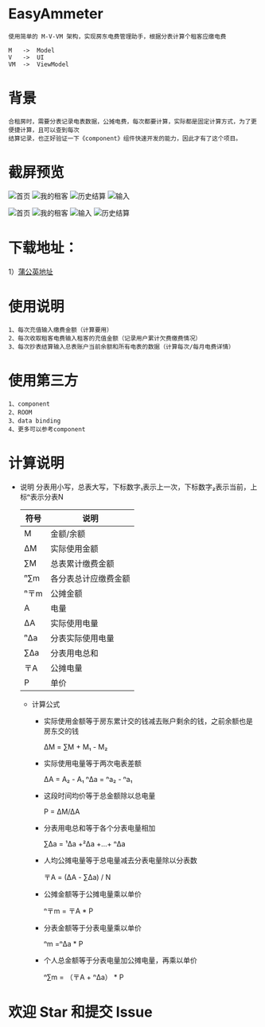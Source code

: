 # EasyAmmeter
    使用简单的 M-V-VM 架构，实现房东电费管理助手，根据分表计算个租客应缴电费

    M   ->  Model
    V   ->  UI
    VM  ->  ViewModel

# 背景
    合租房时，需要分表记录电表数据，公摊电费，每次都要计算，实际都是固定计算方式，为了更便捷计算，且可以查到每次
    结算记录，也正好验证一下《component》组件快速开发的能力，因此才有了这个项目。

# 截屏预览

![首页](https://tva1.sinaimg.cn/large/008eGmZEgy1goidh3a4mbj30u01t0127.jpg)   ![我的租客](https://tva1.sinaimg.cn/large/008eGmZEgy1goidh2y8p0j30u01t00yo.jpg)
![历史结算](https://tva1.sinaimg.cn/large/008eGmZEgy1goidh3smerj30u01t0aqz.jpg) ![输入](https://tva1.sinaimg.cn/large/008eGmZEgy1goidh3izvoj30u01t0wkd.jpg)

![首页](main.jpg)     ![我的租客](tenant.jpg)
![输入](input.jpg)    ![历史结算](history.jpg)

# 下载地址：
  1）[蒲公英地址](https://www.pgyer.com/5Mq5)

# 使用说明
    1、每次充值输入缴费金额（计算要用）
    2、每次收取租客电费输入租客的充值金额（记录用户累计欠费缴费情况）
    3、每次抄表结算输入总表账户当前余额和所有电表的数据（计算每次/每月电费详情）

# 使用第三方
    1、component
    2、ROOM
    3、data binding
    4、更多可以参考component

# 计算说明

  + 说明 
    分表用小写，总表大写，下标数字₁表示上一次，下标数字₂表示当前，上标ⁿ表示分表N

    |        符号             |               说明                   |
    | ---------------------  |  ----------------------------------  |
    |     M       | 金额/余额  |
    |     ∆M      | 实际使用金额 |
    |     ∑M      | 总表累计缴费金额 |
    |     ⁿ∑m     | 各分表总计应缴费金额 |
    |     ⁿ〒m     | 公摊金额 |
    |    A       | 电量 |
    |    ∆A      | 实际使用电量 |
    |    ⁿ∆a      | 分表实际使用电量 |
    |    ∑∆a      | 分表用电总和 |
    |    〒A     | 公摊电量 |
    |    P       | 单价 |

      + 计算公式

        - 实际使用金额等于房东累计交的钱减去账户剩余的钱，之前余额也是房东交的钱

            ∆M = ∑M + M₁ - M₂

        - 实际使用电量等于两次电表差额

            ∆A = A₂ - A₁
            ⁿ∆a = ⁿa₂ - ⁿa₁

        - 这段时间均价等于总金额除以总电量

            P = ∆M/∆A

        - 分表用电总和等于各个分表电量相加

            ∑∆a = ¹∆a +²∆a +...+ ⁿ∆a

        - 人均公摊电量等于总电量减去分表电量除以分表数

            〒A = (∆A - ∑∆a) / N

        - 公摊金额等于公摊电量乘以单价

            ⁿ〒m = 〒A * P

        - 分表金额等于分表电量乘以单价

            ⁿm =ⁿ∆a * P

        - 个人总金额等于分表电量加公摊电量，再乘以单价

            ⁿ∑m = （〒A  + ⁿ∆a） * P


# 欢迎 Star 和提交 Issue

